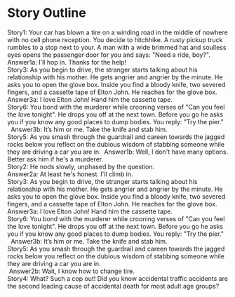  
# Story Outline

Story1: Your car has blown a tire on a winding road in the middle of nowhere with no cell phone reception. You decide to
hitchhike. A rusty pickup truck rumbles to a stop next to your. A man with a wide brimmed hat and soulless eyes opens the
passenger door for you and says: "Need a ride, boy?". <br /> 
​Answer1a: I'll hop in. Thanks for the help!<br />
Story3: As you begin to drive, the stranger starts talking about his relationship with his mother. He gets angrier and
angrier by the minute. He asks you to open the glove box. Inside you find a bloody knife, two severed fingers, and
a cassette tape of Elton John. He reaches for the glove box.<br />
​Answer3a: I love Elton John! Hand him the cassette tape.<br />
​Story6: You bond with the murderer while crooning verses of "Can you feel the love tonight". He
drops you off at the next town. Before you go he asks you if you know any good places to dump bodies. You reply:
"Try the pier."<br />
​ ​ Answer3b: It’s him or me. Take the knife and stab him.<br />
​Story5: As you smash through the guardrail and careen towards the jagged rocks below you reflect
on the dubious wisdom of stabbing someone while they are driving a car you are in.
​ ​Answer1b: Well, I don't have many options. Better ask him if he's a murderer.<br />
​Story2: He nods slowly, unphased by the question.<br />
​Answer2a: At least he's honest. I'll climb in.<br />
​Story3: As you begin to drive, the stranger starts talking about his relationship with his mother. He gets
angrier and angrier by the minute. He asks you to open the glove box. Inside you find a bloody knife, two severed
fingers, and a cassette tape of Elton John. He reaches for the glove box.<br />
​Answer3a: I love Elton John! Hand him the cassette tape.<br />
​Story6: You bond with the murderer while crooning verses of "Can you feel the love tonight". He
drops you off at the next town. Before you go he asks you if you know any good places to dump bodies. You reply:
"Try the pier."<br />
​ ​ Answer3b: It’s him or me. Take the knife and stab him.<br />
​Story5: As you smash through the guardrail and careen towards the jagged rocks below you reflect
on the dubious wisdom of stabbing someone while they are driving a car you are in.<br />
​ Answer2b: Wait, I know how to change tire.<br />
​Story4: What? Such a cop out! Did you know accidental traffic accidents are the second leading cause of
accidental death for most adult age groups?<br />
